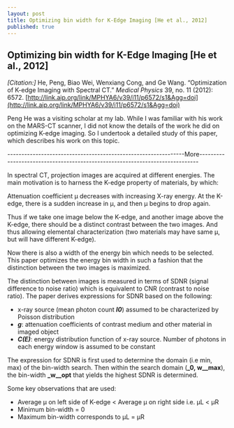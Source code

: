 ```yaml
---
layout: post
title: Optimizing bin width for K-Edge Imaging [He et al., 2012]
published: true
---
```


## Optimizing bin width for K-Edge Imaging [He et al., 2012]

_[Citation:]_ He, Peng, Biao Wei, Wenxiang Cong, and Ge Wang. “Optimization of K-edge Imaging with Spectral CT.” _Medical Physics_ 39, no. 11 (2012): 6572. [http://link.aip.org/link/MPHYA6/v39/i11/p6572/s1&Agg=doi](http://link.aip.org/link/MPHYA6/v39/i11/p6572/s1&Agg=doi)

Peng He was a visiting scholar at my lab. While I was familiar with his work on the MARS-CT scanner, I did not know the details of the work he did on optimizing K-edge imaging. So I undertook a detailed study of this paper, which describes his work on this topic.

---------------------------------------------------------------More-----------------------------------------------------------------------------

In spectral CT, projection images are acquired at different energies. The main motivation is to harness the K-edge property of materials, by which:

Attenuation coefficient µ decreases with increasing X-ray energy. At the K-edge, there is a sudden increase in µ, and then µ begins to drop again.

Thus if we take one image below the K-edge, and another image above the K-edge, there should be a distinct contrast between the two images. And thus allowing elemental characterization (two materials may have same µ, but will have different K-edge).

Now there is also a width of the energy bin which needs to be selected. This paper optimizes the energy bin width in such a fashion that the distinction between the two images is maximized.

The distinction between images is measured in terms of SDNR (signal difference to noise ratio) which is equivalent to CNR (contrast to noise ratio). The paper derives expressions for SDNR based on the following:

-   x-ray source (mean photon count **_I0_**) assumed to be characterized by Poisson distribution
-   **_g_**: attenuation coefficients of contrast medium and other material in imaged object
-   **_C(E)_**: energy distribution function of x-ray source. Number of photons in each energy window is assumed to be constant

The expression for SDNR is first used to determine the domain (i.e min, max) of the bin-width search. Then within the search domain (**_0, w__max**), the bin-width **_w__opt** that yields the highest SDNR is determined.

Some key observations that are used:

-   Average µ on left side of K-edge < Average µ on right side i.e. µL < µR
-   Minimum bin-width = 0
-   Maximum bin-width corresponds to µL = µR
